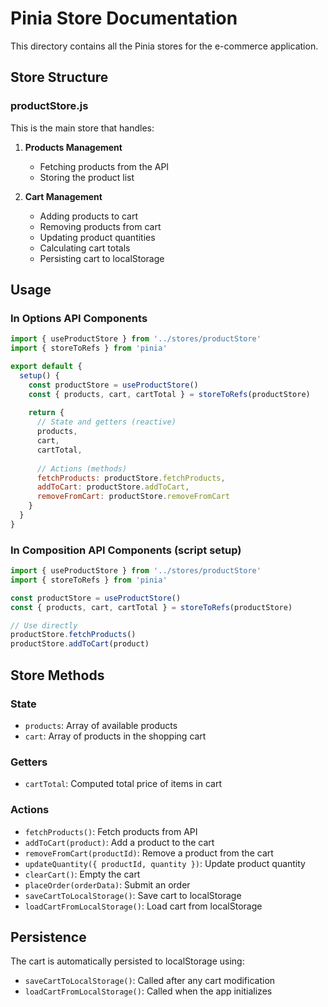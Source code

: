 # Pinia Store Documentation

This directory contains all the Pinia stores for the e-commerce application.

## Store Structure

### productStore.js

This is the main store that handles:

1. **Products Management**
   - Fetching products from the API
   - Storing the product list

2. **Cart Management**
   - Adding products to cart
   - Removing products from cart
   - Updating product quantities
   - Calculating cart totals
   - Persisting cart to localStorage

## Usage

### In Options API Components

```javascript
import { useProductStore } from '../stores/productStore'
import { storeToRefs } from 'pinia'

export default {
  setup() {
    const productStore = useProductStore()
    const { products, cart, cartTotal } = storeToRefs(productStore)
    
    return {
      // State and getters (reactive)
      products,
      cart,
      cartTotal,
      
      // Actions (methods)
      fetchProducts: productStore.fetchProducts,
      addToCart: productStore.addToCart,
      removeFromCart: productStore.removeFromCart
    }
  }
}
```

### In Composition API Components (script setup)

```javascript
import { useProductStore } from '../stores/productStore'
import { storeToRefs } from 'pinia'

const productStore = useProductStore()
const { products, cart, cartTotal } = storeToRefs(productStore)

// Use directly
productStore.fetchProducts()
productStore.addToCart(product)
```

## Store Methods

### State
- `products`: Array of available products
- `cart`: Array of products in the shopping cart

### Getters
- `cartTotal`: Computed total price of items in cart

### Actions
- `fetchProducts()`: Fetch products from API
- `addToCart(product)`: Add a product to the cart
- `removeFromCart(productId)`: Remove a product from the cart
- `updateQuantity({ productId, quantity })`: Update product quantity
- `clearCart()`: Empty the cart
- `placeOrder(orderData)`: Submit an order
- `saveCartToLocalStorage()`: Save cart to localStorage
- `loadCartFromLocalStorage()`: Load cart from localStorage

## Persistence

The cart is automatically persisted to localStorage using:
- `saveCartToLocalStorage()`: Called after any cart modification
- `loadCartFromLocalStorage()`: Called when the app initializes